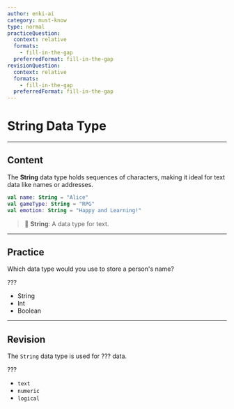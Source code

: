 ```yaml
---
author: enki-ai
category: must-know
type: normal
practiceQuestion:
  context: relative
  formats:
    - fill-in-the-gap
  preferredFormat: fill-in-the-gap
revisionQuestion:
  context: relative
  formats:
    - fill-in-the-gap
  preferredFormat: fill-in-the-gap
---
```


# String Data Type

---
## Content

The **String** data type holds sequences of characters, making it ideal for text data like names or addresses.

```kotlin
val name: String = "Alice"
val gameType: String = "RPG"
val emotion: String = "Happy and Learning!"
```

> 📝 **String**: A data type for text.


---
## Practice

Which data type would you use to store a person's name?

???

- String
- Int
- Boolean


---
## Revision

The `String` data type is used for ??? data.

???

- `text`
- `numeric`
- `logical`


